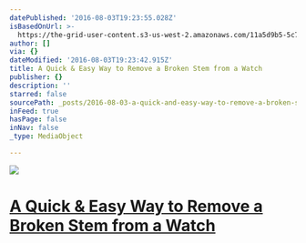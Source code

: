 ```yaml
---
datePublished: '2016-08-03T19:23:55.028Z'
isBasedOnUrl: >-
  https://the-grid-user-content.s3-us-west-2.amazonaws.com/11a5d9b5-5c7f-4946-99af-3852146d4372.jpg
author: []
via: {}
dateModified: '2016-08-03T19:23:42.915Z'
title: A Quick & Easy Way to Remove a Broken Stem from a Watch
publisher: {}
description: ''
starred: false
sourcePath: _posts/2016-08-03-a-quick-and-easy-way-to-remove-a-broken-stem-from-a-watch.md
inFeed: true
hasPage: false
inNav: false
_type: MediaObject

---
```

![](https://the-grid-user-content.s3-us-west-2.amazonaws.com/11a5d9b5-5c7f-4946-99af-3852146d4372.jpg)

# [A Quick & Easy Way to Remove a Broken Stem from a Watch][0]

[0]: http://watchmakingblog.com/2015/07/02/stem-extraction/ "Stem Extraction"